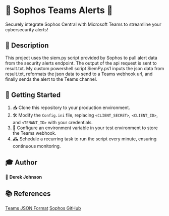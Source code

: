 # 👾 Sophos Teams Alerts 👾

Securely integrate Sophos Central with Microsoft Teams to streamline your cybersecurity alerts!

## 📜 Description

This project uses the siem.py script provided by Sophos to pull alert data from the security alerts endpoint. The output of the api request is sent to result.txt. My custom powershell script SiemPy.ps1 inputs the json data from result.txt, reformats the json data to send to a Teams webhook url, and finally sends the alert to the Teams channel. 

## 🚀 Getting Started

1. 📥 Clone this repository to your production environment.
2. 🛠 Modify the `Config.ini` file, replacing `<CLIENT_SECRET>`, `<CLIENT_ID>`, and `<TENANT_ID>` with your credentials.
3. 🧩 Configure an environment variable in your test environment to store the Teams webhook.
4. 🕰 Schedule a recurring task to run the script every minute, ensuring continuous monitoring.

## 🎓 Author

👤 **Derek Johnson**

## 📚 References

[Teams JSON Format](https://learn.microsoft.com/en-us/microsoftteams/platform/webhooks-and-connectors/how-to/connectors-using?tabs=cURL)
[Sophos GitHub](https://github.com/sophos/Sophos-Central-SIEM-Integration)
